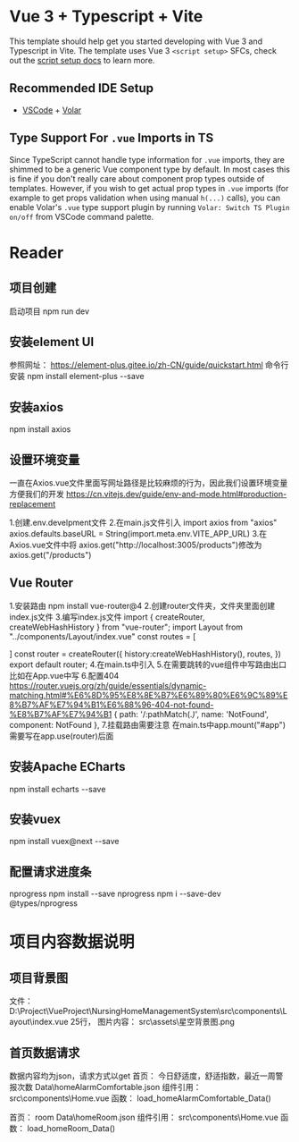 # Vue 3 + Typescript + Vite

This template should help get you started developing with Vue 3 and Typescript in Vite. The template uses Vue 3 `<script setup>` SFCs, check out the [script setup docs](https://v3.vuejs.org/api/sfc-script-setup.html#sfc-script-setup) to learn more.

## Recommended IDE Setup

- [VSCode](https://code.visualstudio.com/) + [Volar](https://marketplace.visualstudio.com/items?itemName=johnsoncodehk.volar)

## Type Support For `.vue` Imports in TS

Since TypeScript cannot handle type information for `.vue` imports, they are shimmed to be a generic Vue component type by default. In most cases this is fine if you don't really care about component prop types outside of templates. However, if you wish to get actual prop types in `.vue` imports (for example to get props validation when using manual `h(...)` calls), you can enable Volar's `.vue` type support plugin by running `Volar: Switch TS Plugin on/off` from VSCode command palette.

# Reader
## 项目创建
启动项目
npm run dev

## 安装element UI
参照网址：
https://element-plus.gitee.io/zh-CN/guide/quickstart.html
命令行安装
npm install element-plus --save

## 安装axios
npm install axios

## 设置环境变量
一直在Axios.vue文件里面写网址路径是比较麻烦的行为，因此我们设置环境变量方便我们的开发
https://cn.vitejs.dev/guide/env-and-mode.html#production-replacement

1.创建.env.develpment文件
2.在main.js文件引入
import axios from "axios"
axios.defaults.baseURL = String(import.meta.env.VITE_APP_URL)
3.在Axios.vue文件中将
 axios.get("http://localhost:3005/products")修改为
  axios.get("/products")

## Vue Router
1.安装路由
npm install vue-router@4
2.创建router文件夹，文件夹里面创建index.js文件
3.编写index.js文件
import { createRouter, createWebHashHistory } from "vue-router";
import Layout from "../components/Layout/index.vue"
const routes = [
    
]
const router = createRouter({
    history:createWebHashHistory(),
    routes,
})
export default router;
4.在main.ts中引入
5.在需要跳转的vue组件中写路由出口
比如在App.vue中写
<template>
  <router-view></router-view>
</template>
6.配置404
https://router.vuejs.org/zh/guide/essentials/dynamic-matching.html#%E6%8D%95%E8%8E%B7%E6%89%80%E6%9C%89%E8%B7%AF%E7%94%B1%E6%88%96-404-not-found-%E8%B7%AF%E7%94%B1
{ path: '/:pathMatch(.*)*', name: 'NotFound', component: NotFound },
7.挂载路由需要注意
在main.ts中app.mount("#app")需要写在app.use(router)后面

## 安装Apache ECharts
npm install echarts --save

## 安装vuex
npm install vuex@next --save

## 配置请求进度条
nprogress
npm install --save nprogress
npm i --save-dev @types/nprogress

# 项目内容数据说明
## 项目背景图
文件：
D:\Project\VueProject\NursingHomeManagementSystem\src\components\Layout\index.vue
25行，
图片内容：
src\assets\星空背景图.png
## 首页数据请求
数据内容均为json，请求方式以get
首页：
今日舒适度，舒适指数，最近一周警报次数
Data\homeAlarmComfortable.json
组件引用：
src\components\Home.vue
函数：
load_homeAlarmComfortable_Data()

首页：
room
Data\homeRoom.json
组件引用：
src\components\Home.vue
函数：
load_homeRoom_Data()